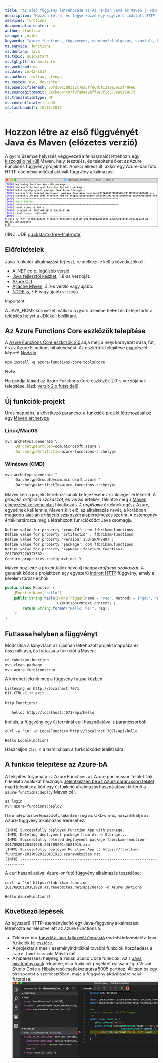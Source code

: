 ```yaml
---
title: "Az első függvény létrehozása az Azure-ban Java és Maven |} Microsoft Docs"
description: "Hozzon létre, és tegye közzé egy egyszerű indított HTTP függvény Azure Java és Maven."
services: functions
documentationcenter: na
author: rloutlaw
manager: justhe
keywords: "azure functions, függvények, eseményfeldolgozás, számítás, kiszolgáló nélküli architektúra"
ms.service: functions
ms.devlang: java
ms.topic: quickstart
ms.tgt_pltfrm: multiple
ms.workload: na
ms.date: 10/03/2017
ms.author: routlaw, glenga
ms.custom: mvc, devcenter
ms.openlocfilehash: 50fd59c288312c7aa5ffe6abf1318a5ec2f406e6
ms.sourcegitcommit: 6acb46cfc07f8fade42aff1e3f1c578aa9150c73
ms.translationtype: MT
ms.contentlocale: hu-HU
ms.lasthandoff: 10/18/2017
---
```

# <a name="create-your-first-function-with-java-and-maven-preview"></a>Hozzon létre az első függvényét Java és Maven (előzetes verzió)

A gyors üzembe helyezés végigvezeti a felhasználót létrehozni egy [kiszolgáló nélküli](https://azure.microsoft.com/overview/serverless-computing/) Maven, helyi tesztelés, és telepítené őket az Azure Functions függvény projekthez. Amikor elkészült, akkor egy Azure-ban futó HTTP-eseményindítóval aktivált függvény alkalmazást.

 ![Hello World függvény elérje a cURL-parancssorból](media/functions-create-java-maven/hello-azure.png)

[!INCLUDE [quickstarts-free-trial-note](../../includes/quickstarts-free-trial-note.md)]

## <a name="prerequisites"></a>Előfeltételek
Java-funkciók alkalmazást fejleszt, rendelkeznie kell a következőkkel:

-  [A .NET core](https://www.microsoft.com/net/core), legújabb verzió.
-  [Java fejlesztői készlet](https://www.azul.com/downloads/zulu/), 1.8-as verzióját.
-  [Azure CLI](https://docs.microsoft.com/cli/azure)
-  [Apache Maven](https://maven.apache.org), 3.0-s verzió vagy újabb.
-  [NODE.js](https://nodejs.org/download/), 8.6 vagy újabb verziója.

> [!IMPORTANT] 
> A JAVA_HOME környezeti változó a gyors üzembe helyezés befejeződik a telepítés helyét a JDK kell beállítani.

## <a name="install-the-azure-functions-core-tools"></a>Az Azure Functions Core eszközök telepítése

A [Azure Functions Core eszközök 2.0](https://www.npmjs.com/package/azure-functions-core-tools) adja meg a helyi környezet írása, fut, és az Azure Functions hibakeresést. Az eszközök telepítése [npm](https://www.npmjs.com/)részét képező [Node.js](https://nodejs.org/).

```
npm install -g azure-functions-core-tools@core
```

> [!NOTE]
> Ha gondja támad az Azure Functions Core eszközök 2.0-s verziójának telepítése, lásd: [verzió 2.x futásidejű](/azure/azure-functions/functions-run-local#version-2x-runtime).

## <a name="generate-a-new-functions-project"></a>Új funkciók-projekt

Üres mappába, a következő parancsot a funkciók-projekt létrehozásához egy [Maven archetype](https://maven.apache.org/guides/introduction/introduction-to-archetypes.html).

### <a name="linuxmacos"></a>Linux/MacOS

```bash
mvn archetype:generate \
    -DarchetypeGroupId=com.microsoft.azure \
    -DarchetypeArtifactId=azure-functions-archetype 
```

### <a name="windows-cmd"></a>Windows (CMD)
```cmd
mvn archetype:generate ^
    -DarchetypeGroupId=com.microsoft.azure ^
    -DarchetypeArtifactId=azure-functions-archetype
```

Maven kéri a projekt létrehozásának befejezéséhez szükséges értékeket. A _groupId_, _artifactid szakaszát_, és _verzió_ értékek, tekintse meg a [Maven elnevezési konvenciókat](https://maven.apache.org/guides/mini/guide-naming-conventions.html) hivatkozás. A _appName_ értéknek egész Azure, egyedinek kell lennie, Maven állít elő, az alkalmazás nevét, a korábban megadott alapján _artifactid szakaszát_ alapértelmezés szerint. A _csomagnév_ érték határozza meg a létrehozott funkciókódot Java csomagja.

```Output
Define value for property 'groupId': com.fabrikam.functions
Define value for property 'artifactId' : fabrikam-functions
Define value for property 'version' 1.0-SNAPSHOT : 
Define value for property 'package': com.fabrikam.functions
Define value for property 'appName' fabrikam-functions-20170927220323382:
Confirm properties configuration: Y
```

Maven hoz létre a projektfájlok nevű új mappa _artifactid szakaszát_. A generált kódot a projektben egy egyszerű [indított HTTP](/azure/azure-functions/functions-bindings-http-webhook) függvény, amely a kérelem törzse echók:

```java
public class Function {
    @FunctionName("hello")
    public String hello(@HttpTrigger(name = "req", methods = {"get", "post"}, authLevel = AuthorizationLevel.ANONYMOUS) String req,
                        ExecutionContext context) {
        return String.format("Hello, %s!", req);
    }
}
```

## <a name="run-the-function-locally"></a>Futtassa helyben a függvényt

Módosítsa a könyvtárat az újonnan létrehozott projekt mappába és összeállítása, és futtassa a funkciót a Maven:

```
cd fabrikam-function
mvn clean package 
mvn azure-functions:run
```

A kimenet jelenik meg a függvény futása közben:

```Output
Listening on http://localhost:7071
Hit CTRL-C to exit...

Http Functions:

   hello: http://localhost:7071/api/hello
```

Indítás, a függvény egy új terminál curl használatával a parancssorból:

```
curl -w '\n' -d LocalFunction http://localhost:7071/api/hello
```

```Output
Hello LocalFunction!
```

Használjon `Ctrl-C` a terminálban a funkciókódot leállítására.

## <a name="deploy-the-function-to-azure"></a>A funkció telepítése az Azure-bA

A telepítés folyamata az Azure Functions az Azure parancssori felület fiók hitelesítő adatokat használja. [Jelentkezzen be az Azure parancssori felület](/cli/azure/authenticate-azure-cli?view=azure-cli-latest) , majd telepítse a kód egy új funkció alkalmazás használatával történő a `azure-functions:deploy` Maven cél.

```
az login
mvn azure-functions:deploy
```

Ha a telepítés befejeződött, tekintse meg az URL-címet, használhatja az Azure-függvény alkalmazás eléréséhez:

```output
[INFO] Successfully deployed Function App with package.
[INFO] Deleting deployment package from Azure Storage...
[INFO] Successfully deleted deployment package fabrikam-function-20170920120101928.20170920143621915.zip
[INFO] Successfully deployed Function App at https://fabrikam-function-20170920120101928.azurewebsites.net
[INFO] ------------------------------------------------------------------------
```

A curl használatával Azure-on futó függvény alkalmazás tesztelése:

```
curl -w '\n' https://fabrikam-function-20170920120101928.azurewebsites.net/api/hello -d AzureFunctions
```

```Output
Hello AzureFunctions!
```

## <a name="next-steps"></a>Következő lépések

Az egyszerű HTTP-eseményindító egy Java-függvény alkalmazást létrehozta és telepítve lett az Azure Functions a.

- Tekintse át a [funkciók Java fejlesztői útmutató](functions-reference-java.md) további információk Java funkciók fejlesztése.
- A projektet a másik eseményindítókkal további funkciók hozzáadása a `azure-functions:add` Maven cél.
- A hibakeresési helyileg a Visual Studio Code funkciók. Az a [Java bővítmény pack](https://marketplace.visualstudio.com/items?itemName=vscjava.vscode-java-pack) telepítve, és a funkciók projektet nyissa meg a Visual Studio Code [a Hibakereső csatlakoztatása](https://code.visualstudio.com/Docs/editor/debugging#_launch-configurations) 5005 porthoz. Állítson be egy töréspontot a szerkesztőben, majd a függvény aktiválására helyi futtatása: ![hibakeresése a Visual Studio Code funkciók](media/functions-create-java-maven/vscode-debug.png)



